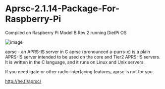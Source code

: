 # Aprsc-2.1.14-Package-For-Raspberry-Pi
Compiled on Raspberry Pi Model B Rev 2 running DietPi OS


![image](https://github.com/9M2PJU/Aprsc-2.1.14-Package-For-Raspberry-Pi/assets/991353/22c4e69b-62d1-4835-8ce7-b288565fedef)


aprsc - an APRS-IS server in C
aprsc (pronounced a-purrs-c) is a plain APRS-IS server intended to be used on the core and Tier2 APRS-IS servers. It is written in the C language, and it runs on Linux and Unix servers.

If you need igate or other radio-interfacing features, aprsc is not for you.

http://he.fi/aprsc/
